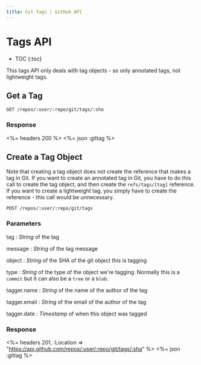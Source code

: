```yaml
---
title: Git Tags | GitHub API
---
```


# Tags API

* TOC
{:toc}

This tags API only deals with tag objects - so only annotated tags, not
lightweight tags.

## Get a Tag

    GET /repos/:user/:repo/git/tags/:sha

### Response

<%= headers 200 %>
<%= json :gittag %>

## Create a Tag Object

Note that creating a tag object does not create the reference that
makes a tag in Git.  If you want to create an annotated tag in Git,
you have to do this call to create the tag object, and then create
the `refs/tags/[tag]` reference.  If you want to create a lightweight
tag, you simply have to create the reference - this call would be
unnecessary.

    POST /repos/:user/:repo/git/tags

### Parameters

tag
: _String_ of the tag

message
: _String_ of the tag message

object
: _String_ of the SHA of the git object this is tagging

type
: _String_ of the type of the object we're tagging. Normally this is a
`commit` but it can also be a `tree` or a `blob`.

tagger.name
: _String_ of the name of the author of the tag

tagger.email
: _String_ of the email of the author of the tag

tagger.date
: _Timestamp_ of when this object was tagged

### Response

<%= headers 201,
      :Location => "https://api.github.com/repos/:user/:repo/git/tags/:sha" %>
<%= json :gittag %>

